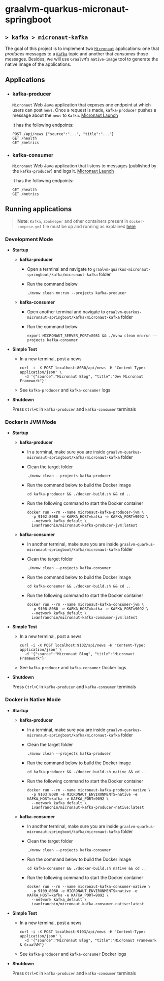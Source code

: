 # graalvm-quarkus-micronaut-springboot
## `> kafka > micronaut-kafka`

The goal of this project is to implement two [`Micronaut`](https://micronaut.io/) applications: one that _produces_ messages to a [`Kafka`](https://kafka.apache.org/) topic and another that _consumes_ those messages. Besides, we will use `GraalVM`'s `native-image` tool to generate the native image of the applications.

## Applications

- ### kafka-producer

  `Micronaut` Web Java application that exposes one endpoint at which users can post `news`. Once a request is made, `kafka-producer` pushes a message about the `news` to `Kafka`. [Micronaut Launch](https://micronaut.io/launch?type=DEFAULT&name=micronaut-kafka-producer&package=com.ivanfranchin.kafkaproducer&javaVersion=JDK_17&lang=JAVA&build=MAVEN&test=JUNIT&features=jib&features=graalvm&features=http-client&features=micrometer-prometheus&features=validation&features=jackson-databind&features=kafka&version=4.6.1)

  It has the following endpoints:
  ```
  POST /api/news {"source":"...", "title":"..."}
  GET /health
  GET /metrics
  ```

- ### kafka-consumer

  `Micronaut` Web Java application that listens to messages (published by the `kafka-producer`) and logs it. [Micronaut Launch](https://micronaut.io/launch?type=DEFAULT&name=micronaut-kafka-consumer&package=com.ivanfranchin.kafkaconsumer&javaVersion=JDK_17&lang=JAVA&build=MAVEN&test=JUNIT&features=jib&features=graalvm&features=http-client&features=micrometer-prometheus&features=jackson-databind&features=kafka&version=4.6.1)

  It has the following endpoints:
  ```
  GET /health
  GET /metrics
  ```

## Running applications

> **Note**: `Kafka`, `Zookeeper` and other containers present in `docker-compose.yml` file must be up and running as explained [here](https://github.com/ivangfr/graalvm-quarkus-micronaut-springboot/tree/master/kafka#start-environment)

### Development Mode

- **Startup**

  - **kafka-producer**

    - Open a terminal and navigate to `graalvm-quarkus-micronaut-springboot/kafka/micronaut-kafka` folder

    - Run the command below
      ```
      ./mvnw clean mn:run --projects kafka-producer
      ```

  - **kafka-consumer**

    - Open another terminal and navigate to `graalvm-quarkus-micronaut-springboot/kafka/micronaut-kafka` folder

    - Run the command below
      ```
      export MICRONAUT_SERVER_PORT=8081 && ./mvnw clean mn:run --projects kafka-consumer
      ```

- **Simple Test**

  - In a new terminal, post a news
    ```
    curl -i -X POST localhost:8080/api/news -H 'Content-Type: application/json' \
      -d '{"source":"Micronaut Blog", "title":"Dev Micronaut Framework"}'
    ```

  - See `kafka-producer` and `kafka-consumer` logs

- **Shutdown**

  Press `Ctrl+C` in `kafka-producer` and `kafka-consumer` terminals

### Docker in JVM Mode

- **Startup**

  - **kafka-producer**

    - In a terminal, make sure you are inside `graalvm-quarkus-micronaut-springboot/kafka/micronaut-kafka` folder

    - Clean the target folder
      ```
      ./mvnw clean --projects kafka-producer
      ```

    - Run the command below to build the Docker image
      ```
      cd kafka-producer && ./docker-build.sh && cd ..
      ```

    - Run the following command to start the Docker container
      ```
      docker run --rm --name micronaut-kafka-producer-jvm \
        -p 9102:8080 -e KAFKA_HOST=kafka -e KAFKA_PORT=9092 \
        --network kafka_default \
        ivanfranchin/micronaut-kafka-producer-jvm:latest
      ```

  - **kafka-consumer**

    - In another terminal, make sure you are inside `graalvm-quarkus-micronaut-springboot/kafka/micronaut-kafka` folder

    - Clean the target folder
      ```
      ./mvnw clean --projects kafka-consumer
      ```

    - Run the command below to build the Docker image
      ```
      cd kafka-consumer && ./docker-build.sh && cd ..
      ```

    - Run the following command to start the Docker container
      ```
      docker run --rm --name micronaut-kafka-consumer-jvm \
        -p 9108:8080 -e KAFKA_HOST=kafka -e KAFKA_PORT=9092 \
        --network kafka_default \
        ivanfranchin/micronaut-kafka-consumer-jvm:latest
      ```

- **Simple Test**

  - In a new terminal, post a news
    ```
    curl -i -X POST localhost:9102/api/news -H 'Content-Type: application/json' \
      -d '{"source":"Micronaut Blog", "title":"Micronaut Framework"}'
    ```

  - See `kafka-producer` and `kafka-consumer` Docker logs

- **Shutdown**

  Press `Ctrl+C` in `kafka-producer` and `kafka-consumer` terminals

### Docker in Native Mode

- **Startup**

  - **kafka-producer**

    - In a terminal, make sure you are inside `graalvm-quarkus-micronaut-springboot/kafka/micronaut-kafka` folder

    - Clean the target folder
      ```
      ./mvnw clean --projects kafka-producer
      ```

    - Run the command below to build the Docker image
      ```
      cd kafka-producer && ./docker-build.sh native && cd ..
      ```

    - Run the following command to start the Docker container
      ```
      docker run --rm --name micronaut-kafka-producer-native \
        -p 9103:8080 -e MICRONAUT_ENVIRONMENTS=native -e KAFKA_HOST=kafka -e KAFKA_PORT=9092 \
        --network kafka_default \
        ivanfranchin/micronaut-kafka-producer-native:latest
      ```

  - **kafka-consumer**

    - In another terminal, make sure you are inside `graalvm-quarkus-micronaut-springboot/kafka/micronaut-kafka` folder

    - Clean the target folder
      ```
      ./mvnw clean --projects kafka-consumer
      ```

    - Run the command below to build the Docker image
      ```
      cd kafka-consumer && ./docker-build.sh native && cd ..
      ```

    - Run the following command to start the Docker container
      ```
      docker run --rm --name micronaut-kafka-consumer-native \
        -p 9109:8080 -e MICRONAUT_ENVIRONMENTS=native -e KAFKA_HOST=kafka -e KAFKA_PORT=9092 \
        --network kafka_default \
        ivanfranchin/micronaut-kafka-consumer-native:latest
      ```

- **Simple Test**

  - In a new terminal, post a news
    ```
    curl -i -X POST localhost:9103/api/news -H 'Content-Type: application/json' \
      -d '{"source":"Micronaut Blog", "title":"Micronaut Framework & GraalVM"}'
    ```

  - See `kafka-producer` and `kafka-consumer` Docker logs

- **Shutdown**

  Press `Ctrl+C` in `kafka-producer` and `kafka-consumer` terminals
